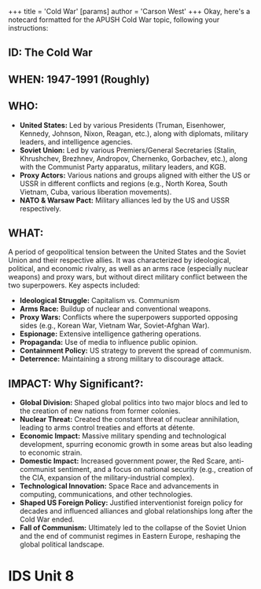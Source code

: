 +++
 title = 'Cold War'
[params]
	author = 'Carson West'
+++
Okay, here's a notecard formatted for the APUSH Cold War topic, following your instructions:

## ID: The Cold War 
## WHEN: 1947-1991 (Roughly)

## WHO:

*   **United States:** Led by various Presidents (Truman, Eisenhower, Kennedy, Johnson, Nixon, Reagan, etc.), along with diplomats, military leaders, and intelligence agencies.
*   **Soviet Union:** Led by various Premiers/General Secretaries (Stalin, Khrushchev, Brezhnev, Andropov, Chernenko, Gorbachev, etc.), along with the Communist Party apparatus, military leaders, and KGB.
*   **Proxy Actors:** Various nations and groups aligned with either the US or USSR in different conflicts and regions (e.g., North Korea, South Vietnam, Cuba, various liberation movements).
*   **NATO & Warsaw Pact:** Military alliances led by the US and USSR respectively.

## WHAT:

A period of geopolitical tension between the United States and the Soviet Union and their respective allies. It was characterized by ideological, political, and economic rivalry, as well as an arms race (especially nuclear weapons) and proxy wars, but without direct military conflict between the two superpowers. Key aspects included:

*   **Ideological Struggle:**  Capitalism vs. Communism
*   **Arms Race:** Buildup of nuclear and conventional weapons.
*   **Proxy Wars:**  Conflicts where the superpowers supported opposing sides (e.g., Korean War, Vietnam War, Soviet-Afghan War).
*   **Espionage:**  Extensive intelligence gathering operations.
*   **Propaganda:**  Use of media to influence public opinion.
*   **Containment Policy:**  US strategy to prevent the spread of communism.
*   **Deterrence:**  Maintaining a strong military to discourage attack.

## IMPACT: Why Significant?:

*   **Global Division:** Shaped global politics into two major blocs and led to the creation of new nations from former colonies.
*   **Nuclear Threat:** Created the constant threat of nuclear annihilation, leading to arms control treaties and efforts at détente.
*   **Economic Impact:**  Massive military spending and technological development, spurring economic growth in some areas but also leading to economic strain.
*   **Domestic Impact:**  Increased government power, the Red Scare, anti-communist sentiment, and a focus on national security (e.g., creation of the CIA, expansion of the military-industrial complex).
*   **Technological Innovation:**  Space Race and advancements in computing, communications, and other technologies.
*   **Shaped US Foreign Policy:**  Justified interventionist foreign policy for decades and influenced alliances and global relationships long after the Cold War ended.
*   **Fall of Communism:** Ultimately led to the collapse of the Soviet Union and the end of communist regimes in Eastern Europe, reshaping the global political landscape.

# IDS Unit 8